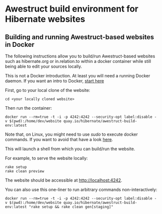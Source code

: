# Awestruct build environment for Hibernate websites

## Building and running Awestruct-based websites in Docker

The following instructions allow you to build/run Awestruct-based websites
such as hibernate.org or in.relation.to within a docker container
while still being able to edit your sources locally.

This is not a Docker introduction.
At least you will need a running Docker daemon.
If you want an intro to Docker, [start here](https://docs.docker.com/)

First, go to your local clone of the website:

```
cd <your locally cloned website>
```

Then run the container:

```
docker run --rm=true -t -i -p 4242:4242 --security-opt label:disable -v $(pwd):/home/dev/website quay.io/hibernate/awestruct-build-env:latest
```

Note that, on Linux, you might need to use _sudo_ to execute docker commands.
If you want to avoid that have a look [here](https://docs.docker.com/install/linux/linux-postinstall/#manage-docker-as-a-non-root-user).

This will launch a shell from which you can build/run the website.

For example, to serve the website locally:

```
rake setup
rake clean preview
```

The website should be accessible at <http://localhost:4242>.

You can also use this one-liner to run arbitrary commands non-interactively:

```
docker run --rm=true -t -i -p 4242:4242 --security-opt label:disable -v $(pwd):/home/dev/website quay.io/hibernate/awestruct-build-env:latest "rake setup && rake clean gen[staging]"
```
